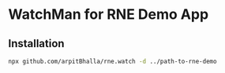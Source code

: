 # WatchMan for RNE Demo App

## Installation

```bash
npx github.com/arpitBhalla/rne.watch -d ../path-to-rne-demo
```
